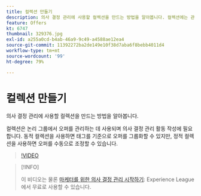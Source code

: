```yaml
---
title: 컬렉션 만들기
description: 의사 결정 관리에 사용할 컬렉션을 만드는 방법을 알아봅니다. 컬렉션에는 관련 고객에게만 표시되는 데 도움이 되는 관련 자격 규칙이 있습니다.
feature: Offers
kt: 6747
thumbnail: 329376.jpg
exl-id: a255a0cd-b4ab-46a9-9c49-a4588ae12ea4
source-git-commit: 11392272ba2de149e10f38d7aba6f8bebb4011d4
workflow-type: tm+mt
source-wordcount: '99'
ht-degree: 79%

---
```


# 컬렉션 만들기

의사 결정 관리에 사용할 컬렉션을 만드는 방법을 알아봅니다.

컬렉션은 논리 그룹에서 오퍼를 관리하는 데 사용되며 의사 결정 관리 활동 작성에 필요합니다. 동적 컬렉션을 사용하면 태그를 기준으로 오퍼를 그룹화할 수 있지만, 정적 컬렉션을 사용하면 오퍼를 수동으로 조정할 수 있습니다.

>[!VIDEO](https://video.tv.adobe.com/v/329376?quality=12&learn=on)

>[!INFO]
>
> 이 비디오는 물론 [마케터를 위한 의사 결정 관리 시작하기](https://experienceleague.adobe.com/?recommended=ExperiencePlatform-U-1-2020.1.offerdecisioning): Experience League에서 무료로 사용할 수 있습니다.
